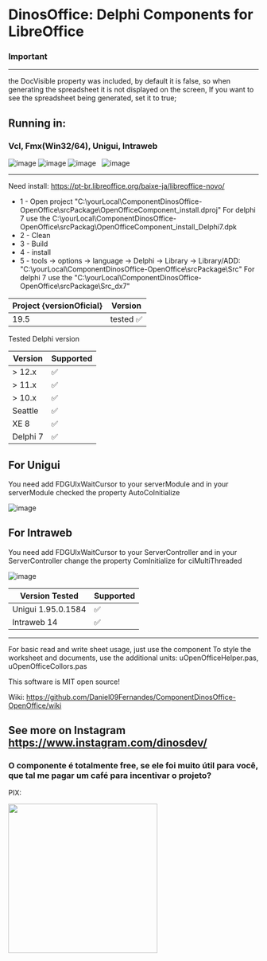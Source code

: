 # DinosOffice: Delphi Components for LibreOffice

### Important
----

the DocVisible property was included, by default it is false, so when generating the spreadsheet it is not displayed on the screen,
If you want to see the spreadsheet being generated, set it to true;

## Running in: 
### Vcl, Fmx(Win32/64), Unigui, Intraweb

![image](https://github.com/Daniel09Fernandes/ComponentDinosOffice-OpenOffice/assets/29381329/ddec6e5c-ea7e-4840-a080-facc7e2384bf)
![image](https://github.com/Daniel09Fernandes/ComponentDinosOffice-OpenOffice/assets/29381329/ec6738a6-f775-4d99-996e-5a6fdc092a73) 
![image](https://github.com/Daniel09Fernandes/ComponentDinosOffice-OpenOffice/assets/29381329/d1509f79-eb7e-496a-9292-a2bfab710b7b) &nbsp;
![image](https://github.com/Daniel09Fernandes/ComponentDinosOffice-OpenOffice/assets/29381329/cc66f699-1eb7-400c-9cf7-6a2132f95457) 


----
Need install:
https://pt-br.libreoffice.org/baixe-ja/libreoffice-novo/

 - 1 - Open project "C:\yourLocal\ComponentDinosOffice-OpenOffice\srcPackage\OpenOfficeComponent_install.dproj"
         For delphi 7 use the C:\yourLocal\ComponentDinosOffice-OpenOffice\srcPackag\OpenOfficeComponent_install_Delphi7.dpk
 - 2 - Clean
 - 3 - Build
 - 4 - install
 - 5 - tools -> options -> language -> Delphi -> Library -> Library/ADD:
        "C:\yourLocal\ComponentDinosOffice-OpenOffice\srcPackage\Src" 
        For delphi 7 use the "C:\yourLocal\ComponentDinosOffice-OpenOffice\srcPackage\Src_dx7"
 
 
| Project {versionOficial}   	| Version 	   |
|----------------------------	|------------ |
| 19.5                     	  | tested ✅  |

Tested Delphi version

| Version  	| Supported 	|
|----------	|-----------	|
| > 12.x   	|    ✅ 	    |
| > 11.x   	|    ✅    	|
| > 10.x   	|    ✅ 	    |
| Seattle  	|    ✅ 	    |
| XE 8     	|    ✅ 	    |
| Delphi 7 	|    ✅    	|

## For Unigui 
 You need add FDGUIxWaitCursor to your serverModule and in your serverModule checked the property AutoCoInitialize
 
![image](https://github.com/Daniel09Fernandes/ComponentDinosOffice-OpenOffice/assets/29381329/d20893ff-e2c0-4e37-a823-33be3175091e)

## For Intraweb
 You need add FDGUIxWaitCursor to your ServerController and in your ServerController change the property ComInitialize for ciMultiThreaded

 ![image](https://github.com/Daniel09Fernandes/ComponentDinosOffice-OpenOffice/assets/29381329/a164b806-ca33-4242-a183-1a62a6882e7b)

 
| Version Tested   	       | Supported 	|
|-------------------------	|-----------	|
| Unigui 1.95.0.1584 	     |    ✅ 	   |
| Intraweb 14    	         |    ✅ 	   |

----
For basic read and write sheet usage, just use the component 
To style the worksheet and documents, use the additional units: uOpenOfficeHelper.pas, uOpenOfficeCollors.pas 


This software is MIT open source!

Wiki: https://github.com/Daniel09Fernandes/ComponentDinosOffice-OpenOffice/wiki

## See more on Instagram https://www.instagram.com/dinosdev/

### O componente é totalmente free, se ele foi muito útil para você, que tal me pagar um café para incentivar o projeto?

PIX:

<img src="https://github.com/Daniel09Fernandes/ComponentDinosOffice-OpenOffice/assets/29381329/00dcc168-df75-4228-b80d-7262c7b4c478" width="300" height="300">
